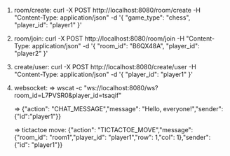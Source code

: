 1. room/create:
    curl -X POST http://localhost:8080/room/create -H "Content-Type: application/json" -d '{
    "game_type": "chess",
    "player_id": "player1"
    }'

2. room/join:
    curl -X POST http://localhost:8080/room/join -H "Content-Type: application/json" -d '{
    "room_id": "B6QX48A",
    "player_id": "player2"
    }'

3. create/user:
    curl -X POST http://localhost:8080/create/user -H "Content-Type: application/json" -d '{
    "player_id": "player1"
    }'

4. websocket:
    => wscat -c "ws://localhost:8080/ws?room_id=L7PVSR0&player_id=tsaqif"

    => {"action": "CHAT_MESSAGE","message": "Hello, everyone!","sender": {"id":"player1"}}

    => tictactoe move:
        {"action": "TICTACTOE_MOVE","message": {"room_id": "room1","player_id": "player1","row": 1,"col": 1},"sender": {"id": "player1"}}
